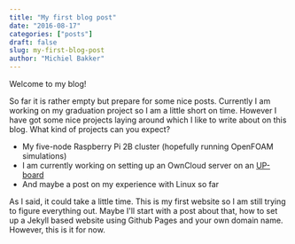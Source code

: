 ```yaml
---
title: "My first blog post"
date: "2016-08-17"
categories: ["posts"]
draft: false
slug: my-first-blog-post
author: "Michiel Bakker"
---
```


Welcome to my blog!

So far it is rather empty but prepare for some nice posts. Currently I am working on my graduation project so I am a little short on time. However I have got some nice projects laying around which I like to write about on this blog. What kind of projects can you expect?

*	My five-node Raspberry Pi 2B cluster (hopefully running OpenFOAM simulations)
*	I am currently working on setting up an OwnCloud server on an [UP-board][UP]
*	And maybe a post on my experience with Linux so far

As I said, it could take a little time. This is my first website so I am still trying to figure everything out. Maybe I'll start with a post about that, how to set up a Jekyll based website using Github Pages and your own domain name. However, this is it for now.

[UP]: http://www.up-board.org